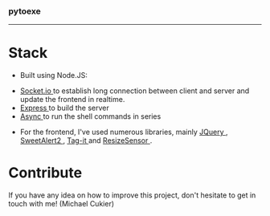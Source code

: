 <h3> pytoexe </h3>
<hr/>

# Stack
- Built using Node.JS:
* <a href="https://github.com/socketio/socket.io"> Socket.io </a> to establish long connection between client and server and update the frontend in realtime.
* <a href="https://github.com/expressjs/express"> Express </a> to build the server
* <a href="https://github.com/caolan/async"> Async </a> to run the shell commands in series
- For the frontend, I've used numerous libraries, mainly <a href="https://github.com/jquery/jquery"> JQuery </a>, <a href="https://github.com/sweetalert2/sweetalert2"> SweetAlert2 </a>, <a href="https://github.com/aehlke/tag-it"> Tag-it </a> and <a href="https://github.com/procurios/ResizeSensor"> ResizeSensor </a>.

# Contribute
If you have any idea on how to improve this project, don't hesitate to get in touch with me! (Michael Cukier) 
